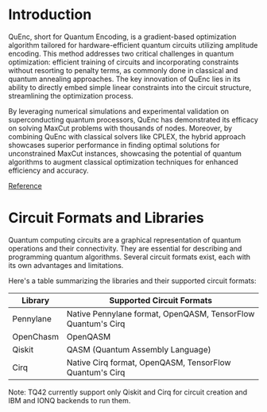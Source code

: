 # Introduction

QuEnc, short for Quantum Encoding, is a gradient-based optimization algorithm tailored for hardware-efficient quantum circuits utilizing amplitude encoding. This method addresses two critical challenges in quantum optimization: efficient training of circuits and incorporating constraints without resorting to penalty terms, as commonly done in classical and quantum annealing approaches. The key innovation of QuEnc lies in its ability to directly embed simple linear constraints into the circuit structure, streamlining the optimization process.

By leveraging numerical simulations and experimental validation on superconducting quantum processors, QuEnc has demonstrated its efficacy on solving MaxCut problems with thousands of nodes. Moreover, by combining QuEnc with classical solvers like CPLEX, the hybrid approach showcases superior performance in finding optimal solutions for unconstrained MaxCut instances, showcasing the potential of quantum algorithms to augment classical optimization techniques for enhanced efficiency and accuracy.

[Reference](https://quantum-journal.org/papers/q-2023-11-21-1186/)

# Circuit Formats and Libraries  
Quantum computing circuits are a graphical representation of quantum operations and their connectivity. They are essential for describing and programming quantum algorithms. Several circuit formats exist, each with its own advantages and limitations.  



Here's a table summarizing the libraries and their supported circuit formats:

| Library      | Supported Circuit Formats                               |
| ------------ | -------------------------------------------------------- |
| Pennylane    | Native Pennylane format, OpenQASM, TensorFlow Quantum's Cirq |
| OpenChasm    | OpenQASM                                                |
| Qiskit       | QASM (Quantum Assembly Language)                         |
| Cirq         | Native Cirq format, OpenQASM, TensorFlow Quantum's Cirq  |

Note: TQ42 currently support only Qiskit and Cirq for circuit creation and IBM and IONQ backends to run them.
